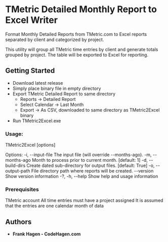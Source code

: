 # TMetric Detailed Monthly Report to Excel Writer

Format Monthly Detailed Reports from TMetric.com to Excel reports separated by client and categorized by project.

This utility will group all TMetric time entries by client and generate totals grouped by project.  The table will be exported to Excel for reporting.

## Getting Started

- Download latest release
- Simply place binary file in empty directory
- Export TMetric Detailed Report to same directory
  - Reports -> Detailed Report
  - Select Calendar -> Last Month
  - Export -> As CSV, downloaded to same directory as TMetric2Excel binary
- Run TMetric2Excel.exe


### Usage:
  TMetric2Excel [options]

Options:
  -i, --input-file <input-file>    The input file (will override --months-ago).
  -m, --months-ago <months-ago>    Month to process prior to current month. [default: 1]
  -d, --build-dirs                 Create dated sub-directory for output files. [default: True]
  -o, --output-path <output-path>  File directory path where reports will be created.
  --version                        Show version information
  -?, -h, --help                   Show help and usage information

### Prerequisites

TMetric account
All time entries must have a project assigned
It is assumed that the entries are one calendar month of data



## Authors

* **Frank Hagen - CodeHagen.com**

